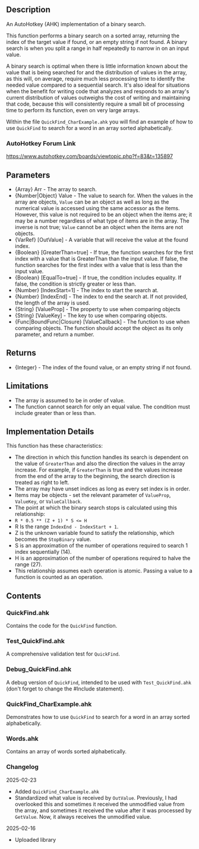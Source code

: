 
## Description
An AutoHotkey (AHK) implementation of a binary search.

This function performs a binary search on a sorted array, returning the index of the target value if found, or an empty string if not found. A binary search is when you split a range in half repeatedly to narrow in on an input value.

A binary search is optimal when there is little information known about the value that is being searched for and the distribution of values in the array, as this will, on average, require much less processing time to identify the needed value compared to a sequential search. It's also ideal for situations when the benefit for writing code that analyzes and responds to an array's current distribution of values outweighs the cost of writing and maintaining that code, because this will consistently require a small bit of processing time to perform its function, even on very large arrays.

Within the file `QuickFind_CharExample.ahk` you will find an example of how to use `QuickFind` to search for a word in an array sorted alphabetically.

### AutoHotkey Forum Link
https://www.autohotkey.com/boards/viewtopic.php?f=83&t=135897

## Parameters
- {Array} Arr - The array to search.
- {Number|Object} Value - The value to search for. When the values in the array are objects, `Value` can be an object as well as long as the numerical value is accessed using the same accessor as the items. However, this value is not required to be an object when the items are; it may be a number regardless of what type of items are in the array. The inverse is not true; `Value` cannot be an object when the items are not objects.
- {VarRef} [OutValue] - A variable that will receive the value at the found index.
- {Boolean} [GreaterThan=true] - If true, the function searches for the first index with a value that is GreaterThan than the input value. If false, the function searches for the first index with a value that is less than the input value.
- {Boolean} [EqualTo=true] - If true, the condition includes equality. If false, the condition is strictly greater or less than.
- {Number} [IndexStart=1] - The index to start the search at.
- {Number} [IndexEnd] - The index to end the search at. If not provided, the length of the array is used.
- {String} [ValueProp] - The property to use when comparing objects
- {String} [ValueKey] - The key to use when comparing objects.
- {Func|BoundFunc|Closure} [ValueCallback] - The function to use when comparing objects. The function should accept the object as its only parameter, and return a number.

## Returns
- {Integer} - The index of the found value, or an empty string if not found.

## Limitations
- The array is assumed to be in order of value.
- The function cannot search for only an equal value. The condition must include greater than or less than.

## Implementation Details
This function has these characteristics:
- The direction in which this function handles its search is dependent on the value of `GreaterThan` and also the direction the values in the array increase. For example, if `GreaterThan` is true and the values increase from the end of the array to the beginning, the search direction is treated as right to left.
- The array may have unset indices as long as every set index is in order.
- Items may be objects - set the relevant parameter of `ValueProp`, `ValueKey`, or `ValueCallback`.
- The point at which the binary search stops is calculated using this relationship:
 - `R * 0.5 ** (Z + 1) * S <= H`
  - R Is the range `IndexEnd - IndexStart + 1`.
  - Z is the unknown variable found to satisfy the relationship, which becomes the `StopBinary` value.
  - S is an approximation of the number of operations required to search 1 index sequentially (14).
  - H is an approximation of the number of operations required to halve the range (27).
 - This relationship assumes each operation is atomic. Passing a value to a function is counted as an operation.

## Contents

### QuickFind.ahk
Contains the code for the `QuickFind` function.

### Test_QuickFind.ahk
A comprehensive validation test for `QuickFind`.

### Debug_QuickFind.ahk
A debug version of `QuickFind`, intended to be used with `Test_QuickFind.ahk` (don't forget to change the #Include statement).

### QuickFind_CharExample.ahk
Demonstrates how to use `QuickFind` to search for a word in an array sorted alphabetically.

### Words.ahk
Contains an array of words sorted alphabetically.

### Changelog
2025-02-23
- Added `QuickFind_CharExample.ahk`
- Standardized what value is received by `OutValue`. Previously, I had overlooked this and sometimes it received the unmodified value from the array, and sometimes it received the value after it was processed by `GetValue`. Now, it always receives the unmodified value.

2025-02-16
- Uploaded library
